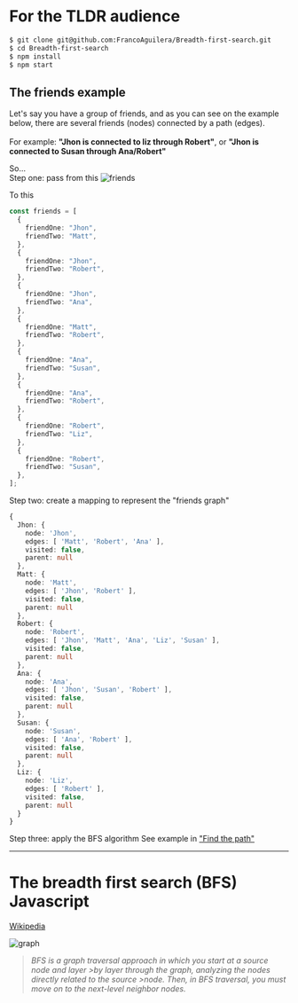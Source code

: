 # For the TLDR audience

```bash
$ git clone git@github.com:FrancoAguilera/Breadth-first-search.git
$ cd Breadth-first-search
$ npm install
$ npm start
```

## The friends example

Let's say you have a group of friends, and as you can see on the example below, there are several friends (nodes) connected by a path (edges). 
</br>
</br>
For example:
**"Jhon is connected to liz through Robert"**, or **"Jhon is connected to Susan through Ana/Robert"**

So...
</br> 
Step one: pass from this
![friends](https://i.ibb.co/YTnhwGK/friends.png)

To this
```typescript
const friends = [
  {
    friendOne: "Jhon",
    friendTwo: "Matt",
  },
  {
    friendOne: "Jhon",
    friendTwo: "Robert",
  },
  {
    friendOne: "Jhon",
    friendTwo: "Ana",
  },
  {
    friendOne: "Matt",
    friendTwo: "Robert",
  },
  {
    friendOne: "Ana",
    friendTwo: "Susan",
  },
  {
    friendOne: "Ana",
    friendTwo: "Robert",
  },
  {
    friendOne: "Robert",
    friendTwo: "Liz",
  },
  {
    friendOne: "Robert",
    friendTwo: "Susan",
  },
];
```
Step two: create a mapping to represent the "friends graph"
```typescript
{
  Jhon: {
    node: 'Jhon',
    edges: [ 'Matt', 'Robert', 'Ana' ],
    visited: false,
    parent: null
  },
  Matt: {
    node: 'Matt',
    edges: [ 'Jhon', 'Robert' ],
    visited: false,
    parent: null
  },
  Robert: {
    node: 'Robert',
    edges: [ 'Jhon', 'Matt', 'Ana', 'Liz', 'Susan' ],
    visited: false,
    parent: null
  },
  Ana: {
    node: 'Ana',
    edges: [ 'Jhon', 'Susan', 'Robert' ],
    visited: false,
    parent: null
  },
  Susan: {
    node: 'Susan',
    edges: [ 'Ana', 'Robert' ],
    visited: false,
    parent: null
  },
  Liz: { 
    node: 'Liz', 
    edges: [ 'Robert' ], 
    visited: false, 
    parent: null 
  }
}
```  

Step three: apply the BFS algorithm
See example in ["Find the path"](https://github.com/FrancoAguilera/Breadth-first-search/blob/85f8fff832b7edb0cd4d3fe5a24b1976f023365d/findPath.ts#L140)


---


# The breadth first search (BFS) Javascript

[Wikipedia](https://en.wikipedia.org/wiki/Breadth-first_search)


![graph](https://www.simplilearn.com/ice9/free_resources_article_thumb/BFS-Algorithm-Soni/bredth-first-search-in-graph-data-structure.png)


>_BFS is a graph traversal approach in which you start at a source node and layer >by layer through the graph, analyzing the nodes directly related to the source >node. Then, in BFS traversal, you must move on to the next-level neighbor nodes._




